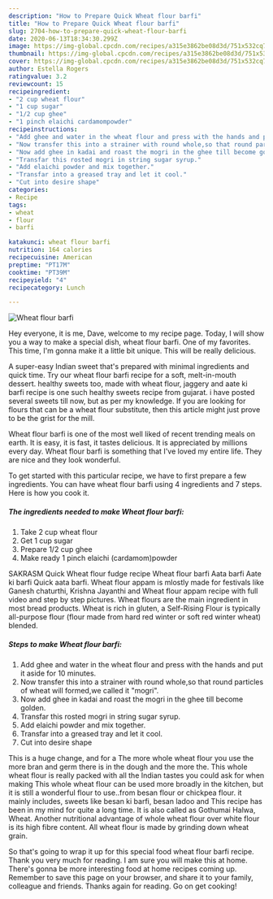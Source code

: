 ```yaml
---
description: "How to Prepare Quick Wheat flour barfi"
title: "How to Prepare Quick Wheat flour barfi"
slug: 2704-how-to-prepare-quick-wheat-flour-barfi
date: 2020-06-13T18:34:30.299Z
image: https://img-global.cpcdn.com/recipes/a315e3862be08d3d/751x532cq70/wheat-flour-barfi-recipe-main-photo.jpg
thumbnail: https://img-global.cpcdn.com/recipes/a315e3862be08d3d/751x532cq70/wheat-flour-barfi-recipe-main-photo.jpg
cover: https://img-global.cpcdn.com/recipes/a315e3862be08d3d/751x532cq70/wheat-flour-barfi-recipe-main-photo.jpg
author: Estella Rogers
ratingvalue: 3.2
reviewcount: 15
recipeingredient:
- "2 cup wheat flour"
- "1 cup sugar"
- "1/2 cup ghee"
- "1 pinch elaichi cardamompowder"
recipeinstructions:
- "Add ghee and water in the wheat flour and press with the hands and put it aside for 10 minutes."
- "Now transfer this into a strainer with round whole,so that round particles of wheat will formed,we called it &#34;mogri&#34;."
- "Now add ghee in kadai and roast the mogri in the ghee till become golden."
- "Transfar this rosted mogri in string sugar syrup."
- "Add elaichi powder and mix together."
- "Transfar into a greased tray and let it cool."
- "Cut into desire shape"
categories:
- Recipe
tags:
- wheat
- flour
- barfi

katakunci: wheat flour barfi 
nutrition: 164 calories
recipecuisine: American
preptime: "PT17M"
cooktime: "PT39M"
recipeyield: "4"
recipecategory: Lunch

---
```



![Wheat flour barfi](https://img-global.cpcdn.com/recipes/a315e3862be08d3d/751x532cq70/wheat-flour-barfi-recipe-main-photo.jpg)

Hey everyone, it is me, Dave, welcome to my recipe page. Today, I will show you a way to make a special dish, wheat flour barfi. One of my favorites. This time, I'm gonna make it a little bit unique. This will be really delicious.

A super-easy Indian sweet that&#39;s prepared with minimal ingredients and quick time. Try our wheat flour barfi recipe for a soft, melt-in-mouth dessert. healthy sweets too, made with wheat flour, jaggery and aate ki barfi recipe is one such healthy sweets recipe from gujarat. i have posted several sweets till now, but as per my knowledge. If you are looking for flours that can be a wheat flour substitute, then this article might just prove to be the grist for the mill.

Wheat flour barfi is one of the most well liked of recent trending meals on earth. It is easy, it is fast, it tastes delicious. It is appreciated by millions every day. Wheat flour barfi is something that I've loved my entire life. They are nice and they look wonderful.


To get started with this particular recipe, we have to first prepare a few ingredients. You can have wheat flour barfi using 4 ingredients and 7 steps. Here is how you cook it.

<!--inarticleads1-->

##### The ingredients needed to make Wheat flour barfi:

1. Take 2 cup wheat flour
1. Get 1 cup sugar
1. Prepare 1/2 cup ghee
1. Make ready 1 pinch elaichi (cardamom)powder


SAKRASM Quick Wheat flour fudge recipe Wheat flour barfi Aata barfi Aate ki barfi Quick aata barfi. Wheat flour appam is mlostly made for festivals like Ganesh chaturthi, Krishna Jayanthi and Wheat flour appam recipe with full video and step by step pictures. Wheat flours are the main ingredient in most bread products. Wheat is rich in gluten, a Self-Rising Flour is typically all-purpose flour (flour made from hard red winter or soft red winter wheat) blended. 

<!--inarticleads2-->

##### Steps to make Wheat flour barfi:

1. Add ghee and water in the wheat flour and press with the hands and put it aside for 10 minutes.
1. Now transfer this into a strainer with round whole,so that round particles of wheat will formed,we called it &#34;mogri&#34;.
1. Now add ghee in kadai and roast the mogri in the ghee till become golden.
1. Transfar this rosted mogri in string sugar syrup.
1. Add elaichi powder and mix together.
1. Transfar into a greased tray and let it cool.
1. Cut into desire shape


This is a huge change, and for a The more whole wheat flour you use the more bran and germ there is in the dough and the more the. This whole wheat flour is really packed with all the Indian tastes you could ask for when making This whole wheat flour can be used more broadly in the kitchen, but it is still a wonderful flour to use..from besan flour or chickpea flour. it mainly includes, sweets like besan ki barfi, besan ladoo and This recipe has been in my mind for quite a long time. It is also called as Gothumai Halwa, Wheat. Another nutritional advantage of whole wheat flour over white flour is its high fibre content. All wheat flour is made by grinding down wheat grain. 

So that's going to wrap it up for this special food wheat flour barfi recipe. Thank you very much for reading. I am sure you will make this at home. There's gonna be more interesting food at home recipes coming up. Remember to save this page on your browser, and share it to your family, colleague and friends. Thanks again for reading. Go on get cooking!

